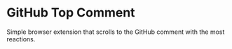 # GitHub Top Comment

Simple browser extension that scrolls to the GitHub comment with the most reactions.
